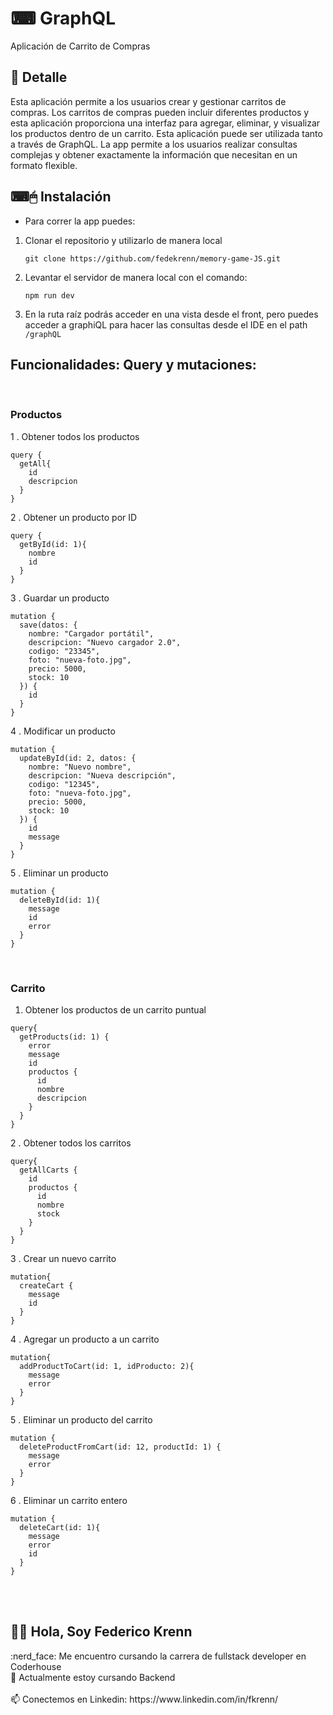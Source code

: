 # ⌨ GraphQL

Aplicación de Carrito de Compras

## 📝 Detalle
Esta aplicación permite a los usuarios crear y gestionar carritos de compras. Los carritos de compras pueden incluir diferentes productos y esta aplicación 
proporciona una interfaz para agregar, eliminar, y visualizar los productos dentro de un carrito. Esta aplicación puede ser utilizada tanto a través de GraphQL. 
La app permite a los usuarios realizar consultas complejas y obtener exactamente la información que necesitan en un formato flexible.

## ⌨🖱 Instalación
- Para correr la app puedes:

1. Clonar el repositorio y utilizarlo de manera local

    `git clone https://github.com/fedekrenn/memory-game-JS.git`
    
2. Levantar el servidor de manera local con el comando:

    `npm run dev`
    
3. En la ruta raíz podrás acceder en una vista desde el front, pero puedes acceder a graphiQL para hacer las consultas desde el IDE en el path `/graphQL`

## Funcionalidades: Query y mutaciones:

<br>

### Productos

1 . Obtener todos los productos
```
query {
  getAll{
    id
    descripcion
  }
}
```
2 . Obtener un producto por ID
```
query {
  getById(id: 1){
    nombre
    id
  }
}
```
3 . Guardar un producto
```
mutation {
  save(datos: {
    nombre: "Cargador portátil", 
    descripcion: "Nuevo cargador 2.0", 
    codigo: "23345", 
    foto: "nueva-foto.jpg", 
    precio: 5000, 
    stock: 10
  }) {
    id
  }
}

```
4 . Modificar un producto
```
mutation {
  updateById(id: 2, datos: {
    nombre: "Nuevo nombre",
    descripcion: "Nueva descripción",
    codigo: "12345",
    foto: "nueva-foto.jpg",
    precio: 5000,
    stock: 10
  }) {
    id
    message
  }
}
```
5 . Eliminar un producto
```
mutation {
  deleteById(id: 1){
    message
    id
    error
  }
}
```
<br>

### Carrito

1. Obtener los productos de un carrito puntual
```
query{
  getProducts(id: 1) {
    error
    message
    id
    productos {
      id
      nombre
      descripcion
    }
  }
}
```
2 . Obtener todos los carritos
```
query{
  getAllCarts {
    id
    productos {
      id
      nombre
      stock
    }
  }
}
```
3 . Crear un nuevo carrito
```
mutation{
  createCart {
    message
    id
  }
}
```
4 . Agregar un producto a un carrito
```
mutation{
  addProductToCart(id: 1, idProducto: 2){
    message
    error
  }
}
```
5 . Eliminar un producto del carrito
```
mutation {
  deleteProductFromCart(id: 12, productId: 1) {
    message
    error
  }
}

```
6 . Eliminar un carrito entero
```
mutation {
  deleteCart(id: 1){
    message
    error
    id
  }
}
```
    
<br>
<br>

<h2> 🙋‍♂️ Hola, Soy Federico Krenn</h2>
:nerd_face: Me encuentro cursando la carrera de fullstack developer en Coderhouse 
<br>
🌱 Actualmente estoy cursando Backend
<br></br>
📫 Conectemos en Linkedin: https://www.linkedin.com/in/fkrenn/
